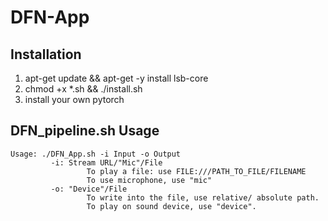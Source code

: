 # DFN-App
## Installation
1. apt-get update && apt-get -y install lsb-core
2. chmod +x *.sh && ./install.sh
3. install your own pytorch
## DFN_pipeline.sh Usage
```
Usage: ./DFN_App.sh -i Input -o Output
         -i: Stream URL/"Mic"/File
                 To play a file: use FILE:///PATH_TO_FILE/FILENAME
                 To use microphone, use "mic"
         -o: "Device"/File
                 To write into the file, use relative/ absolute path.
                 To play on sound device, use "device".
```